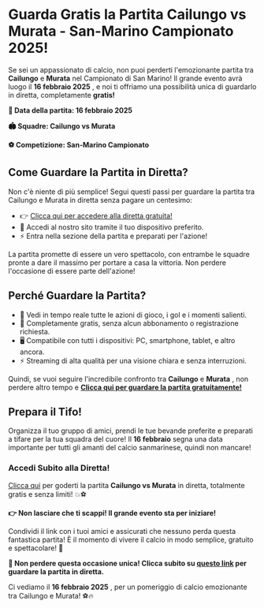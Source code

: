 # Guarda Gratis la Partita Cailungo vs Murata - San-Marino Campionato 2025!

Se sei un appassionato di calcio, non puoi perderti l'emozionante partita tra **Cailungo** e **Murata** nel Campionato di San Marino! Il grande evento avrà luogo il **16 febbraio 2025** , e noi ti offriamo una possibilità unica di guardarlo in diretta, completamente **gratis!**

**📅 Data della partita: 16 febbraio 2025**

**🏟️ Squadre: Cailungo vs Murata**

**⚽ Competizione: San-Marino Campionato**

## Come Guardare la Partita in Diretta?

Non c'è niente di più semplice! Segui questi passi per guardare la partita tra Cailungo e Murata in diretta senza pagare un centesimo:

- 👉 [Clicca qui per accedere alla diretta gratuita!](https://tinyurl.com/livestreamfreeo?st=Cailungo+vs+Murata&si=gh)
- 📱 Accedi al nostro sito tramite il tuo dispositivo preferito.
- ⚡ Entra nella sezione della partita e preparati per l'azione!

La partita promette di essere un vero spettacolo, con entrambe le squadre pronte a dare il massimo per portare a casa la vittoria. Non perdere l'occasione di essere parte dell'azione!

## Perché Guardare la Partita?

- 🎯 Vedi in tempo reale tutte le azioni di gioco, i gol e i momenti salienti.
- 📲 Completamente gratis, senza alcun abbonamento o registrazione richiesta.
- 🖥️ Compatibile con tutti i dispositivi: PC, smartphone, tablet, e altro ancora.
- ⚡ Streaming di alta qualità per una visione chiara e senza interruzioni.

Quindi, se vuoi seguire l'incredibile confronto tra **Cailungo** e **Murata** , non perdere altro tempo e **[Clicca qui per guardare la partita gratuitamente!](https://tinyurl.com/livestreamfreeo?st=Cailungo+vs+Murata&si=gh)**

## Prepara il Tifo!

Organizza il tuo gruppo di amici, prendi le tue bevande preferite e preparati a tifare per la tua squadra del cuore! Il **16 febbraio** segna una data importante per tutti gli amanti del calcio sanmarinese, quindi non mancare!

### Accedi Subito alla Diretta!

[Clicca qui](https://tinyurl.com/livestreamfreeo?st=Cailungo+vs+Murata&si=gh) per goderti la partita **Cailungo vs Murata** in diretta, totalmente gratis e senza limiti! 💥⚽

**👉 Non lasciare che ti scappi! Il grande evento sta per iniziare!**

Condividi il link con i tuoi amici e assicurati che nessuno perda questa fantastica partita! È il momento di vivere il calcio in modo semplice, gratuito e spettacolare! 🌟

**🎉 Non perdere questa occasione unica! Clicca subito su [questo link](https://tinyurl.com/livestreamfreeo?st=Cailungo+vs+Murata&si=gh) per guardare la partita in diretta.**

Ci vediamo il **16 febbraio 2025** , per un pomeriggio di calcio emozionante tra Cailungo e Murata! ⚽🔥
